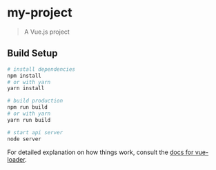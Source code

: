 # my-project

> A Vue.js project

## Build Setup

``` bash
# install dependencies
npm install
# or with yarn
yarn install

# build production 
npm run build
# or with yarn
yarn run build

# start api server
node server

```

For detailed explanation on how things work, consult the [docs for vue-loader](http://vuejs.github.io/vue-loader).
